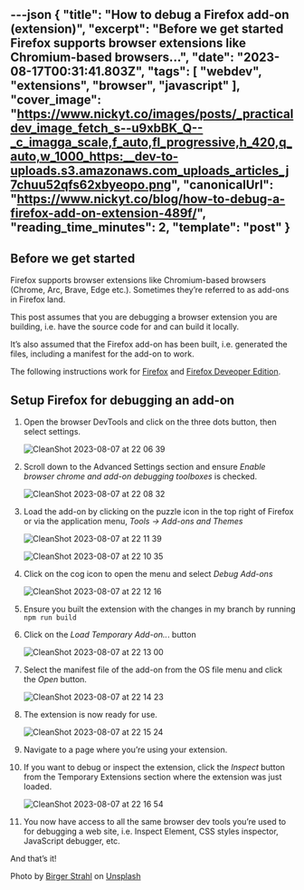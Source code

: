 ---json
{
  "title": "How to debug a Firefox add-on (extension)",
  "excerpt": "Before we get started   Firefox supports browser extensions like Chromium-based browsers...",
  "date": "2023-08-17T00:31:41.803Z",
  "tags": [
    "webdev",
    "extensions",
    "browser",
    "javascript"
  ],
  "cover_image": "https://www.nickyt.co/images/posts/_practicaldev_image_fetch_s--u9xbBK_Q--_c_imagga_scale,f_auto,fl_progressive,h_420,q_auto,w_1000_https:__dev-to-uploads.s3.amazonaws.com_uploads_articles_j7chuu52qfs62xbyeopo.png",
  "canonicalUrl": "https://www.nickyt.co/blog/how-to-debug-a-firefox-add-on-extension-489f/",
  "reading_time_minutes": 2,
  "template": "post"
}
---

## Before we get started

Firefox supports browser extensions like Chromium-based browsers (Chrome, Arc, Brave, Edge etc.). Sometimes they’re referred to as add-ons in Firefox land.

This post assumes that you are debugging a browser extension you are building, i.e. have the source code for and can build it locally.

It’s also assumed that the Firefox add-on has been built, i.e. generated the files, including a manifest for the add-on to work.

The following instructions work for [Firefox](https://www.mozilla.org/firefox/new/) and [Firefox Deveoper Edition](https://www.mozilla.org/en-CA/firefox/developer/).

## Setup Firefox for debugging an add-on

1. Open the browser DevTools and click on the three dots button, then select settings.

    ![CleanShot 2023-08-07 at 22 06 39](https://www.nickyt.co/images/posts/_open-sauced_ai_assets_833231_25871029-29b0-4c49-86a3-174014e97076)

1. Scroll down to the Advanced Settings section and ensure _Enable browser chrome and add-on debugging toolboxes_ is checked.

    ![CleanShot 2023-08-07 at 22 08 32](https://www.nickyt.co/images/posts/_uploads_articles_jqzi6ldp2t3ns7dnzc6i.png)

1. Load the add-on by clicking on the puzzle icon in the top right of Firefox or via the application menu, _Tools -> Add-ons and Themes_

    ![CleanShot 2023-08-07 at 22 11 39](https://www.nickyt.co/images/posts/_open-sauced_ai_assets_833231_fa5a3994-2415-4ba8-a156-7b54a467016b)

    ![CleanShot 2023-08-07 at 22 10 35](https://www.nickyt.co/images/posts/_open-sauced_ai_assets_833231_45e479cd-c8e5-4f22-b7e6-575651a5f94b)

1. Click on the cog icon to open the menu and select _Debug Add-ons_

    ![CleanShot 2023-08-07 at 22 12 16](https://www.nickyt.co/images/posts/_open-sauced_ai_assets_833231_c7b2c5ee-f0ba-48ad-b440-ee9e747be2d5)

1. Ensure you built the extension with the changes in my branch by running `npm run build`

1. Click on the _Load Temporary Add-on.._. button

    ![CleanShot 2023-08-07 at 22 13 00](https://www.nickyt.co/images/posts/_open-sauced_ai_assets_833231_f5aa56b3-9303-4d5b-99c4-6381fcb4c980)

1. Select the manifest file of the add-on from the OS file menu and click the _Open_ button.

    ![CleanShot 2023-08-07 at 22 14 23](https://www.nickyt.co/images/posts/_open-sauced_ai_assets_833231_6ff9b4e7-3ca1-4201-b9d4-e72c82183e4b)

1. The extension is now ready for use.

    ![CleanShot 2023-08-07 at 22 15 24](https://www.nickyt.co/images/posts/_open-sauced_ai_assets_833231_6c681751-ec7d-44e5-90ec-3f6cee39edfa)

1. Navigate to a page where you’re using your extension.

1. If you want to debug or inspect the extension, click the _Inspect_ button from the Temporary Extensions section where the extension was just loaded.

    ![CleanShot 2023-08-07 at 22 16 54](https://www.nickyt.co/images/posts/_open-sauced_ai_assets_833231_05b10da1-4a33-4090-8f30-88ca08d15bcc)

1. You now have access to all the same browser dev tools you’re used to for debugging a web site, i.e. Inspect Element, CSS styles inspector, JavaScript debugger, etc.

And that’s it!

Photo by <a href="https://unsplash.com/@bist31?utm_source=unsplash&utm_medium=referral&utm_content=creditCopyText">Birger Strahl</a> on <a href="https://unsplash.com/photos/fOV7nWWIwRk?utm_source=unsplash&utm_medium=referral&utm_content=creditCopyText">Unsplash</a>
